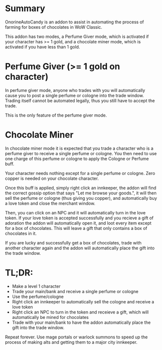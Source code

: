 # Summary

OnorineAutoCandy is an addon to assist in automating the process of farming
for boxes of chocolates in WoW Classic.

This addon has two modes, a Perfume Giver mode, which is activated if your
character has >= 1 gold, and a chocolate miner mode, which is activated if you
have less than 1 gold.

# Perfume Giver (>= 1 gold on character)

In perfume giver mode, anyone who trades with you will automatically cause
you to post a single perfume or cologne into the trade window. Trading itself
cannot be automated legally, thus you still have to accept the trade.

This is the only feature of the perfume giver mode.

# Chocolate Miner

In chocolate miner mode it is expected that you trade a character who is
a perfume giver to receive a single perfume or cologne. You then need to use
one charge of this perfume or cologne to apply the Cologne or Perfume buff.

Your character needs nothing except for a single perfume or cologne. Zero
copper is needed on your chocolate character.

Once this buff is applied, simply right click an innkeeper, the addon will
find the correct gossip option that says "Let me browse your goods.", it will
then sell the perfume or cologne (thus giving you copper), and automatically
buy a love token and close the merchant window.

Then, you can click on an NPC and it will automatically turn in the love token.
If your love token is accepted successfully and you recieve a gift of adoration
the addon will automatically open it, and loot every item except for
a box of chocolates. This will leave a gift that only contains a box of
chocolates in it.

If you are lucky and successfully get a box of chocolates, trade with another
character again and the addon will automatically place the gift into the
trade window.

# TL;DR:

- Make a level 1 character
- Trade your main/bank and receive a single perfume or cologne
- Use the perfume/cologne
- Right click an innkeeper to automatically sell the cologne and receive a love
  token
- Right click an NPC to turn in the token and receieve a gift, which will
  automatically be mined for chocolates
- Trade with your main/bank to have the addon automatically place the gift
  into the trade window.

Repeat forever. Use mage portals or warlock summons to speed up the process
of making alts and getting them to a major city innkeeper.

